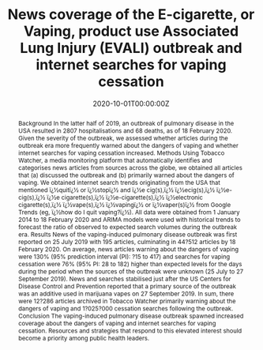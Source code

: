 ---
title: "News coverage of the E-cigarette, or Vaping, product use Associated Lung Injury (EVALI) outbreak and internet searches for vaping cessation"

authors:
- "Eric C Leas"
- "Alicia L Nobles"
- "admin"
- "Mark Dredze"
- "Shu-Hong Zhu"
- "Joanna E Cohen"
- "John W Ayers"
date: "2020-10-01T00:00:00Z"
doi: "10.1136/tobaccocontrol-2020-055755"
venue: "Tobacco Control"
publishDate: "2017-01-01T00:00:00Z"
publication_types: ["2"]
abstract: "Background In the latter half of 2019, an outbreak of pulmonary disease in the USA resulted in 2807 hospitalisations and 68 deaths, as of 18 February 2020. Given the severity of the outbreak, we assessed whether articles during the outbreak era more frequently warned about the dangers of vaping and whether internet searches for vaping cessation increased.

Methods Using Tobacco Watcher, a media monitoring platform that automatically identifies and categorises news articles from sources across the globe, we obtained all articles that (a) discussed the outbreak and (b) primarily warned about the dangers of vaping. We obtained internet search trends originating from the USA that mentioned ï¿½quitï¿½ or ï¿½stopï¿½ and ï¿½e cig(s),ï¿½ ï¿½ecig(s),ï¿½ ï¿½e-cig(s),ï¿½ ï¿½e cigarette(s),ï¿½ ï¿½e-cigarette(s),ï¿½ ï¿½electronic cigarette(s),ï¿½ ï¿½vape(s),ï¿½ ï¿½vapingï¿½ or ï¿½vaper(s)ï¿½ from Google Trends (eg, ï¿½how do I quit vaping?ï¿½). All data were obtained from 1 January 2014 to 18 February 2020 and ARIMA models were used with historical trends to forecast the ratio of observed to expected search volumes during the outbreak era.

Results News of the vaping-induced pulmonary disease outbreak was first reported on 25 July 2019 with 195 articles, culminating in 44?512 articles by 18 February 2020. On average, news articles warning about the dangers of vaping were 130% (95% prediction interval (PI): ?15 to 417) and searches for vaping cessation were 76% (95% PI: 28 to 182) higher than expected levels for the days during the period when the sources of the outbreak were unknown (25 July to 27 September 2019). News and searches stabilised just after the US Centers for Disease Control and Prevention reported that a primary source of the outbreak was an additive used in marijuana vapes on 27 September 2019. In sum, there were 12?286 articles archived in Tobacco Watcher primarily warning about the dangers of vaping and 1?025?000 cessation searches following the outbreak.

Conclusion The vaping-induced pulmonary disease outbreak spawned increased coverage about the dangers of vaping and internet searches for vaping cessation. Resources and strategies that respond to this elevated interest should become a priority among public health leaders."
summary: "Leas, E. C., Nobles, A. L., Caputi, T. L., Dredze, M., Zhu, S.-H., Cohen, J. E., & Ayers, J. W. (2020). News coverage of the E-cigarette, or Vaping, product use Associated Lung Injury (EVALI) outbreak and internet searches for vaping cessation. Tobacco Control, tobaccocontrol'2020'055755. doi:10.1136/tobaccocontrol-2020-055755"
tags: 
featured: false
links:
- name: Paper Link
  url: "https://tobaccocontrol.bmj.com/content/early/2020/10/13/tobaccocontrol-2020-055755"
url_pdf: "/files/TC-2021.pdf"
image:
  focal_point: ""
  preview_only: false
---